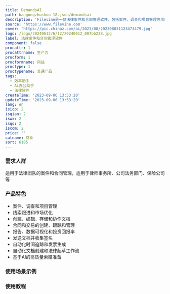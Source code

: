 ```yaml
---
title: DemandsAI
path: bangongzhushou-18.json/demandsai
description: 'Filevine是一款法律案件和合同管理软件，包括案件、调查和项目管理等功能。它被广泛信赖，拥有超过65,000个用户。获取演示版本并了解更多信息！'
source: 'https://www.filevine.com'
cover: 'https://pic.chinaz.com/ai/2023/08/202308031123473479.jpg'
logo: /logo/20240612/6/12/20240612_007bb238.jpg
label: 法律案件和合同管理软件
component: false
procattr: 1
procattrname: 生产力
procform: 1
procformname: 网站
proctype: 1
proctypename: 普通产品
tags:
  - 效率助手
  - Ai办公助手
  - 法律软件
createTime: '2023-09-06 13:53:20'
updateTime: '2023-09-06 13:53:20'
lang: en
isicp: 2
isqian: 2
iswx: 2
isqq: 2
iscom: 2
price: ''
catname: 商业
sort: 6185
---
```




### 需求人群
适用于法律团队的案件和合同管理，适用于律师事务所、公司法务部门、保险公司等

### 产品特色
- 案件、调查和项目管理
- 线索跟进和市场优化
- 创建、编辑、存储和协作文档
- 合同和交易的创建、跟踪和管理
- 报告、数据可视化和投资回报率
- 发送文档并收集签名
- 自动化时间追踪和发票生成
- 自动化文档创建和法律起草工作流
- 基于AI的高质量索赔准备

### 使用场景示例


### 使用教程


  
